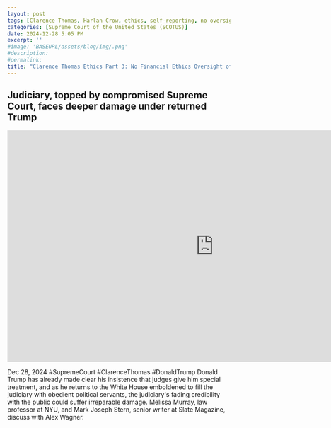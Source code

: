 ```yaml
---
layout: post
tags: [Clarence Thomas, Harlan Crow, ethics, self-reporting, no oversight, Donald Trump, politics]
categories: [Supreme Court of the United States (SCOTUS)]
date: 2024-12-28 5:05 PM
excerpt: ''
#image: 'BASEURL/assets/blog/img/.png'
#description:
#permalink:
title: "Clarence Thomas Ethics Part 3: No Financial Ethics Oversight of Supreme Court"
---
```



## Judiciary, topped by compromised Supreme Court, faces deeper damage under returned Trump

<iframe width="932" height="524" src="https://www.youtube.com/embed/2B355F7lH0I" title="Judiciary, topped by compromised Supreme Court, faces deeper damage under returned Trump" frameborder="0" allow="accelerometer; autoplay; clipboard-write; encrypted-media; gyroscope; picture-in-picture; web-share" referrerpolicy="strict-origin-when-cross-origin" allowfullscreen></iframe>

Dec 28, 2024  #SupremeCourt #ClarenceThomas #DonaldTrump
Donald Trump has already made clear his insistence that judges give him special treatment, and as he returns to the White House emboldened to fill the judiciary with obedient political servants, the judiciary's fading credibility with the public could suffer irreparable damage. Melissa Murray, law professor at NYU, and Mark Joseph Stern, senior writer at Slate Magazine, discuss with Alex Wagner. 

